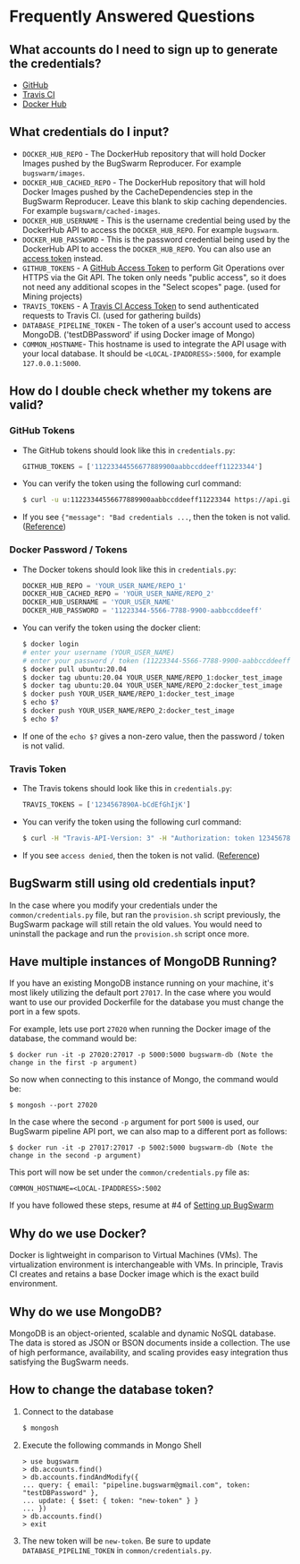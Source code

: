 # Frequently Answered Questions

## What accounts do I need to sign up to generate the credentials?
* [GitHub](https://github.com/join)
* [Travis CI](https://travis-ci.org/signup)
* [Docker Hub](https://hub.docker.com/signup)

## What credentials do I input?
* `DOCKER_HUB_REPO` - The DockerHub repository that will hold Docker Images pushed by the BugSwarm
  Reproducer. For example `bugswarm/images`.
* `DOCKER_HUB_CACHED_REPO` - The DockerHub repository that will hold Docker Images pushed by the CacheDependencies step
  in the BugSwarm Reproducer. Leave this blank to skip caching dependencies. For example `bugswarm/cached-images`.
* `DOCKER_HUB_USERNAME` - This is the username credential being used by the DockerHub API to access the `DOCKER_HUB_REPO`. For example `bugswarm`.
* `DOCKER_HUB_PASSWORD` - This is the password credential being used by the DockerHub API to access the `DOCKER_HUB_REPO`. You can also use an [access token](https://docs.docker.com/docker-hub/access-tokens/) instead.
* `GITHUB_TOKENS` - A [GitHub Access Token](https://help.github.com/en/github/authenticating-to-github/creating-a-personal-access-token-for-the-command-line)
  to perform Git Operations over HTTPS via the Git API. The token only needs "public access", so it does not need any additional scopes in the "Select scopes" page. (used for Mining projects)
* `TRAVIS_TOKENS` - A [Travis CI Access Token](https://developer.travis-ci.com/authentication) to send authenticated requests
  to Travis CI. (used for gathering builds)
* `DATABASE_PIPELINE_TOKEN` - The token of a user's account used to access MongoDB.
  ('testDBPassword' if using Docker image of Mongo)
* `COMMON_HOSTNAME`- This hostname is used to integrate the API usage with your local database. It should be `<LOCAL-IPADDRESS>:5000`, for example `127.0.0.1:5000`.

## How do I double check whether my tokens are valid?

### GitHub Tokens
* The GitHub tokens should look like this in `credentials.py`:
    ```py
    GITHUB_TOKENS = ['11223344556677889900aabbccddeeff11223344']
    ```
* You can verify the token using the following curl command:
    ```sh
    $ curl -u u:11223344556677889900aabbccddeeff11223344 https://api.github.com/repos/BugSwarm/bugswarm
    ```
* If you see `{"message": "Bad credentials ...`, then the token is not valid.
  ([Reference](https://developer.github.com/v3/auth/#via-oauth-and-personal-access-tokens))

### Docker Password / Tokens
* The Docker tokens should look like this in `credentials.py`:
    ```py
    DOCKER_HUB_REPO = 'YOUR_USER_NAME/REPO_1'
    DOCKER_HUB_CACHED_REPO = 'YOUR_USER_NAME/REPO_2'
    DOCKER_HUB_USERNAME = 'YOUR_USER_NAME'
    DOCKER_HUB_PASSWORD = '11223344-5566-7788-9900-aabbccddeeff'
    ```
* You can verify the token using the docker client:
    ```sh
    $ docker login
    # enter your username (YOUR_USER_NAME)
    # enter your password / token (11223344-5566-7788-9900-aabbccddeeff)
    $ docker pull ubuntu:20.04
    $ docker tag ubuntu:20.04 YOUR_USER_NAME/REPO_1:docker_test_image
    $ docker tag ubuntu:20.04 YOUR_USER_NAME/REPO_2:docker_test_image
    $ docker push YOUR_USER_NAME/REPO_1:docker_test_image
    $ echo $?
    $ docker push YOUR_USER_NAME/REPO_2:docker_test_image
    $ echo $?
    ```
* If one of the `echo $?` gives a non-zero value, then the password / token is not valid.

### Travis Token
* The Travis tokens should look like this in `credentials.py`:
    ```py
    TRAVIS_TOKENS = ['1234567890A-bCdEfGhIjK']
    ```
* You can verify the token using the following curl command:
    ```sh
    $ curl -H "Travis-API-Version: 3" -H "Authorization: token 1234567890A-bCdEfGhIjK" https://api.travis-ci.org/repos
    ```
* If you see `access denied`, then the token is not valid.
  ([Reference](https://developer.travis-ci.com/authentication))

## BugSwarm still using old credentials input?

In the case where you modify your credentials under the `common/credentials.py` file, but ran the `provision.sh`
script previously, the BugSwarm package will still retain the old values. You would need to uninstall the package and
run the `provision.sh` script once more.

## Have multiple instances of MongoDB Running?

If you have an existing MongoDB instance running on your machine, it's most likely utilizing the default port `27017`.
In the case where you would want to use our provided Dockerfile for the database you must change the port in a few spots.

For example, lets use port `27020` when running the Docker image of the database, the command would be:
```
$ docker run -it -p 27020:27017 -p 5000:5000 bugswarm-db (Note the change in the first -p argument)
```
So now when connecting to this instance of Mongo, the command would be:
```
$ mongosh --port 27020
```
In the case where the second `-p` argument for port `5000` is used, our BugSwarm pipeline API port, we can also map to a
different port as follows:
```
$ docker run -it -p 27017:27017 -p 5002:5000 bugswarm-db (Note the change in the second -p argument)
```
This port will now be set under the `common/credentials.py` file as:
```
COMMON_HOSTNAME=<LOCAL-IPADDRESS>:5002
```
If you have followed these steps, resume at #4 of [Setting up BugSwarm](/README.md#setting-up-bugswarm)

## Why do we use Docker?

Docker is lightweight in comparison to Virtual Machines (VMs). The virtualization environment is interchangeable with
VMs. In principle, Travis CI creates and retains a base Docker image which is the exact build environment. 
 
## Why do we use MongoDB?

MongoDB is an object-oriented, scalable and dynamic NoSQL database. The data is stored as JSON or BSON documents
inside a collection. The use of high performance, availability, and scaling provides easy integration thus 
satisfying the BugSwarm needs.

## How to change the database token?

1. Connect to the database
    ```sh
    $ mongosh
    ```

1. Execute the following commands in Mongo Shell
    ```
    > use bugswarm
    > db.accounts.find()
    > db.accounts.findAndModify({
    ... query: { email: "pipeline.bugswarm@gmail.com", token: "testDBPassword" },
    ... update: { $set: { token: "new-token" } }
    ... })
    > db.accounts.find()
    > exit
    ```

1. The new token will be `new-token`. Be sure to update `DATABASE_PIPELINE_TOKEN` in `common/credentials.py`.
